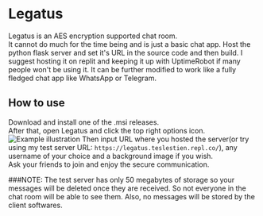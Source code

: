 # Legatus
Legatus is an AES encryption supported chat room.\
It cannot do much for the time being and is just a basic chat app. Host the python flask server and set it's URL in the source code and then build. I suggest hosting it on replit and keeping it up with UptimeRobot if many people won't be using it. It can be further modified to work like a fully fledged chat app like WhatsApp or Telegram.
## How to use
Download and install one of the .msi releases.\
After that, open Legatus and click the top right options icon.
![Example illustration](https://i.imgur.com/nh0jUiy.png)
Then input URL where you hosted the server(or try using my test server URL: `https://legatus.teslestien.repl.co/`), any username of your choice and a background image if you wish.\
Ask your friends to join and enjoy the secure communication. 

###NOTE:
The test server has only 50 megabytes of storage so your messages will be deleted once they are received. So not everyone in the chat room will be able to see them. Also, no messages will be stored by the client softwares. 
